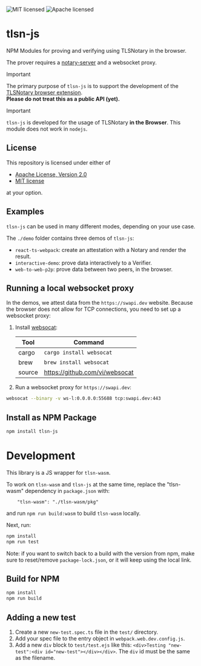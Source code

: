 ![MIT licensed][mit-badge]
![Apache licensed][apache-badge]

[mit-badge]: https://img.shields.io/badge/license-MIT-blue.svg
[apache-badge]: https://img.shields.io/github/license/saltstack/salt

# tlsn-js

NPM Modules for proving and verifying using TLSNotary in the browser.

The prover requires a [notary-server](https://github.com/tlsnotary/notary-server) and a websocket proxy.

> [!IMPORTANT]
> The primary purpose of `tlsn-js` is to support the development of the [TLSNotary browser extension](https://github.com/tlsnotary/tlsn-extension/).  
> **Please do not treat this as a public API (yet).**

> [!IMPORTANT]
> `tlsn-js` is developed for the usage of TLSNotary **in the Browser**. This module does not work in `nodejs`.

## License
This repository is licensed under either of

- [Apache License, Version 2.0](http://www.apache.org/licenses/LICENSE-2.0)
- [MIT license](http://opensource.org/licenses/MIT)

at your option.

## Examples

`tlsn-js` can be used in many different modes, depending on your use case.

The `./demo` folder contains three demos of `tlsn-js`:

* `react-ts-webpack`: create an attestation with a Notary and render the result.
* `interactive-demo`: prove data interactively to a Verifier.
* `web-to-web-p2p`: prove data between two peers, in the browser.

## Running a local websocket proxy

In the demos, we attest data from the `https://swapi.dev` website. Because the browser does not allow for TCP connections, you need to set up a websocket proxy:

1. Install [websocat](https://github.com/vi/websocat):

    | Tool   | Command                        |
    | ------ | ------------------------------ |
    | cargo  | `cargo install websocat`       |
    | brew   | `brew install websocat`        |
    | source | https://github.com/vi/websocat |

2. Run a websocket proxy for `https://swapi.dev`:
```sh
websocat --binary -v ws-l:0.0.0.0:55688 tcp:swapi.dev:443
```

## Install as NPM Package

```sh
npm install tlsn-js
```

# Development

This library is a JS wrapper for `tlsn-wasm`.

To work on `tlsn-wasm` and `tlsn-js` at the same time, replace the "tlsn-wasm" dependency in `package.json` with:
```
    "tlsn-wasm": "./tlsn-wasm/pkg"
```
and run `npm run build:wasm` to build `tlsn-wasm` locally.

Next, run:
```sh
npm install
npm run test
```

Note: if you want to switch back to a build with the version from npm, make sure to reset/remove `package-lock.json`, or it will keep using the local link.

## Build for NPM

```sh
npm install
npm run build
```

## Adding a new test
1. Create a new `new-test.spec.ts` file in the `test/` directory.
2. Add your spec file to the entry object in `webpack.web.dev.config.js`.
3. Add a new `div` block to `test/test.ejs` like this: `<div>Testing "new-test":<div id="new-test"></div></div>`. The `div` id must be the same as the filename.


